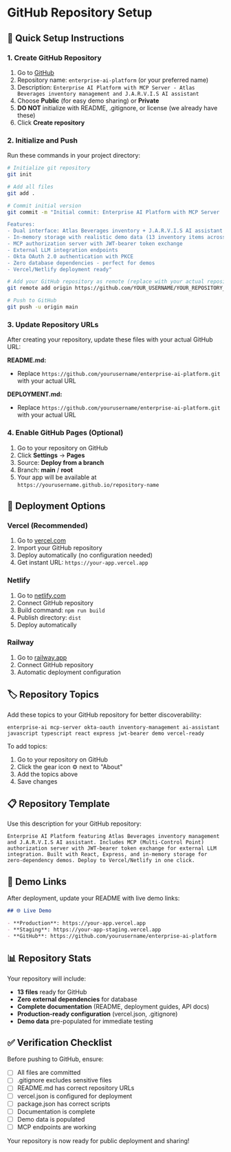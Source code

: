 # GitHub Repository Setup

## 🎯 Quick Setup Instructions

### 1. Create GitHub Repository

1. Go to [GitHub](https://github.com/new)
2. Repository name: `enterprise-ai-platform` (or your preferred name)
3. Description: `Enterprise AI Platform with MCP Server - Atlas Beverages inventory management and J.A.R.V.I.S AI assistant`
4. Choose **Public** (for easy demo sharing) or **Private**
5. **DO NOT** initialize with README, .gitignore, or license (we already have these)
6. Click **Create repository**

### 2. Initialize and Push

Run these commands in your project directory:

```bash
# Initialize git repository
git init

# Add all files
git add .

# Commit initial version
git commit -m "Initial commit: Enterprise AI Platform with MCP Server

Features:
- Dual interface: Atlas Beverages inventory + J.A.R.V.I.S AI assistant
- In-memory storage with realistic demo data (13 inventory items across 3 warehouses)
- MCP authorization server with JWT-bearer token exchange
- External LLM integration endpoints
- Okta OAuth 2.0 authentication with PKCE
- Zero database dependencies - perfect for demos
- Vercel/Netlify deployment ready"

# Add your GitHub repository as remote (replace with your actual repository URL)
git remote add origin https://github.com/YOUR_USERNAME/YOUR_REPOSITORY_NAME.git

# Push to GitHub
git push -u origin main
```

### 3. Update Repository URLs

After creating your repository, update these files with your actual GitHub URL:

**README.md:**
- Replace `https://github.com/yourusername/enterprise-ai-platform.git` with your actual URL

**DEPLOYMENT.md:**
- Replace `https://github.com/yourusername/enterprise-ai-platform.git` with your actual URL

### 4. Enable GitHub Pages (Optional)

1. Go to your repository on GitHub
2. Click **Settings** → **Pages**
3. Source: **Deploy from a branch**
4. Branch: **main** / **root**
5. Your app will be available at `https://yourusername.github.io/repository-name`

## 🚀 Deployment Options

### Vercel (Recommended)
1. Go to [vercel.com](https://vercel.com/new)
2. Import your GitHub repository
3. Deploy automatically (no configuration needed)
4. Get instant URL: `https://your-app.vercel.app`

### Netlify
1. Go to [netlify.com](https://app.netlify.com/start)
2. Connect GitHub repository
3. Build command: `npm run build`
4. Publish directory: `dist`
5. Deploy automatically

### Railway
1. Go to [railway.app](https://railway.app/new)
2. Connect GitHub repository
3. Automatic deployment configuration

## 🏷️ Repository Topics

Add these topics to your GitHub repository for better discoverability:

```
enterprise-ai mcp-server okta-oauth inventory-management ai-assistant javascript typescript react express jwt-bearer demo vercel-ready
```

To add topics:
1. Go to your repository on GitHub
2. Click the gear icon ⚙️ next to "About"
3. Add the topics above
4. Save changes

## 📋 Repository Template

Use this description for your GitHub repository:

```
Enterprise AI Platform featuring Atlas Beverages inventory management and J.A.R.V.I.S AI assistant. Includes MCP (Multi-Control Point) authorization server with JWT-bearer token exchange for external LLM integration. Built with React, Express, and in-memory storage for zero-dependency demos. Deploy to Vercel/Netlify in one click.
```

## 🔗 Demo Links

After deployment, update your README with live demo links:

```markdown
## 🌐 Live Demo

- **Production**: https://your-app.vercel.app
- **Staging**: https://your-app-staging.vercel.app  
- **GitHub**: https://github.com/yourusername/enterprise-ai-platform
```

## 📊 Repository Stats

Your repository will include:

- **13 files** ready for GitHub
- **Zero external dependencies** for database
- **Complete documentation** (README, deployment guides, API docs)
- **Production-ready configuration** (vercel.json, .gitignore)
- **Demo data** pre-populated for immediate testing

## ✅ Verification Checklist

Before pushing to GitHub, ensure:

- [ ] All files are committed
- [ ] .gitignore excludes sensitive files
- [ ] README.md has correct repository URLs
- [ ] vercel.json is configured for deployment
- [ ] package.json has correct scripts
- [ ] Documentation is complete
- [ ] Demo data is populated
- [ ] MCP endpoints are working

Your repository is now ready for public deployment and sharing!